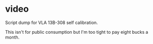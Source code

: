 # video
Script dump for VLA 13B-308 self calibration.

This isn't for public consumption but I'm too tight to pay eight bucks a month.
